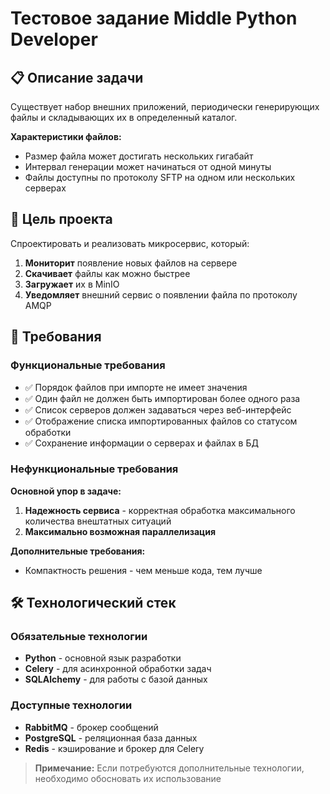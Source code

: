 # Тестовое задание Middle Python Developer

## 📋 Описание задачи

Существует набор внешних приложений, периодически генерирующих файлы и складывающих их в определенный каталог. 

**Характеристики файлов:**
- Размер файла может достигать нескольких гигабайт
- Интервал генерации может начинаться от одной минуты
- Файлы доступны по протоколу SFTP на одном или нескольких серверах

## 🎯 Цель проекта

Спроектировать и реализовать микросервис, который:

1. **Мониторит** появление новых файлов на сервере
2. **Скачивает** файлы как можно быстрее
3. **Загружает** их в MinIO
4. **Уведомляет** внешний сервис о появлении файла по протоколу AMQP

## 📝 Требования

### Функциональные требования
- ✅ Порядок файлов при импорте не имеет значения
- ✅ Один файл не должен быть импортирован более одного раза
- ✅ Список серверов должен задаваться через веб-интерфейс
- ✅ Отображение списка импортированных файлов со статусом обработки
- ✅ Сохранение информации о серверах и файлах в БД

### Нефункциональные требования

**Основной упор в задаче:**
1. **Надежность сервиса** - корректная обработка максимального количества внештатных ситуаций
2. **Максимально возможная параллелизация**

**Дополнительные требования:**
- Компактность решения - чем меньше кода, тем лучше

## 🛠 Технологический стек

### Обязательные технологии
- **Python** - основной язык разработки
- **Celery** - для асинхронной обработки задач
- **SQLAlchemy** - для работы с базой данных

### Доступные технологии
- **RabbitMQ** - брокер сообщений
- **PostgreSQL** - реляционная база данных
- **Redis** - кэширование и брокер для Celery

> **Примечание:** Если потребуются дополнительные технологии, необходимо обосновать их использование